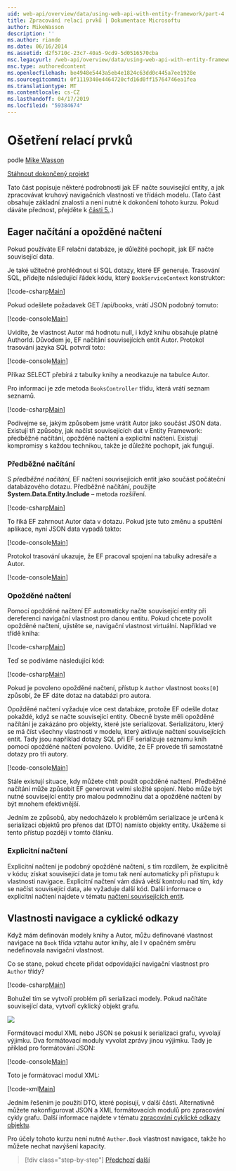 ```yaml
---
uid: web-api/overview/data/using-web-api-with-entity-framework/part-4
title: Zpracování relací prvků | Dokumentace Microsoftu
author: MikeWasson
description: ''
ms.author: riande
ms.date: 06/16/2014
ms.assetid: d2f5710c-23c7-40a5-9cd9-5d0516570cba
msc.legacyurl: /web-api/overview/data/using-web-api-with-entity-framework/part-4
msc.type: authoredcontent
ms.openlocfilehash: be4948e5443a5eb4e1824c63dd0c445a7ee1928e
ms.sourcegitcommit: 0f1119340e4464720cfd16d0ff15764746ea1fea
ms.translationtype: MT
ms.contentlocale: cs-CZ
ms.lasthandoff: 04/17/2019
ms.locfileid: "59384674"
---
```

# <a name="handling-entity-relations"></a>Ošetření relací prvků

podle [Mike Wasson](https://github.com/MikeWasson)

[Stáhnout dokončený projekt](https://github.com/MikeWasson/BookService)

Tato část popisuje některé podrobnosti jak EF načte související entity, a jak zpracovávat kruhový navigačních vlastností ve třídách modelu. (Tato část obsahuje základní znalosti a není nutné k dokončení tohoto kurzu. Pokud dáváte přednost, přejděte k [části 5.](part-5.md).)

## <a name="eager-loading-versus-lazy-loading"></a>Eager načítání a opožděné načtení

Pokud používáte EF relační databáze, je důležité pochopit, jak EF načte související data.

Je také užitečné prohlédnout si SQL dotazy, které EF generuje. Trasování SQL, přidejte následující řádek kódu, který `BookServiceContext` konstruktor:

[!code-csharp[Main](part-4/samples/sample1.cs)]

Pokud odešlete požadavek GET /api/books, vrátí JSON podobný tomuto:

[!code-console[Main](part-4/samples/sample2.cmd)]

Uvidíte, že vlastnost Autor má hodnotu null, i když knihu obsahuje platné AuthorId. Důvodem je, EF načítání souvisejících entit Autor. Protokol trasování jazyka SQL potvrdí toto:

[!code-console[Main](part-4/samples/sample3.sql)]

Příkaz SELECT přebírá z tabulky knihy a neodkazuje na tabulce Autor.

Pro informaci je zde metoda `BooksController` třídu, která vrátí seznam seznamů.

[!code-csharp[Main](part-4/samples/sample4.cs)]

Podívejme se, jakým způsobem jsme vrátit Autor jako součást JSON data. Existují tři způsoby, jak načíst souvisejících dat v Entity Framework: předběžné načítání, opožděné načtení a explicitní načtení. Existují kompromisy s každou technikou, takže je důležité pochopit, jak fungují.

### <a name="eager-loading"></a>Předběžné načítání

S *předběžné načítání*, EF načtení souvisejících entit jako součást počáteční databázového dotazu. Předběžné načítání, použijte **System.Data.Entity.Include** – metoda rozšíření.

[!code-csharp[Main](part-4/samples/sample5.cs)]

To říká EF zahrnout Autor data v dotazu. Pokud jste tuto změnu a spuštění aplikace, nyní JSON data vypadá takto:

[!code-console[Main](part-4/samples/sample6.cmd)]

Protokol trasování ukazuje, že EF pracoval spojení na tabulky adresáře a Autor.

[!code-console[Main](part-4/samples/sample7.cmd)]

### <a name="lazy-loading"></a>Opožděné načtení

Pomocí opožděné načtení EF automaticky načte související entity při dereferenci navigační vlastnost pro danou entitu. Pokud chcete povolit opožděné načtení, ujistěte se, navigační vlastnost virtuální. Například ve třídě kniha:

[!code-csharp[Main](part-4/samples/sample8.cs?highlight=6)]

Teď se podíváme následující kód:

[!code-csharp[Main](part-4/samples/sample9.cs)]

Pokud je povoleno opožděné načtení, přístup k `Author` vlastnost `books[0]` způsobí, že EF dáte dotaz na databázi pro autora.

Opožděné načtení vyžaduje více cest databáze, protože EF odešle dotaz pokaždé, když se načte související entity. Obecně byste měli opožděné načítání je zakázáno pro objekty, které jste serializovat. Serializátoru, který se má číst všechny vlastnosti v modelu, který aktivuje načtení souvisejících entit. Tady jsou například dotazy SQL při EF serializuje seznamu knih pomocí opožděné načtení povoleno. Uvidíte, že EF provede tři samostatné dotazy pro tři autory.

[!code-console[Main](part-4/samples/sample10.sql)]

Stále existují situace, kdy můžete chtít použít opožděné načtení. Předběžné načítání může způsobit EF generovat velmi složité spojení. Nebo může být nutné související entity pro malou podmnožinu dat a opožděné načtení by být mnohem efektivnější.

Jedním ze způsobů, aby nedocházelo k problémům serializace je určená k serializaci objektů pro přenos dat (DTO) namísto objekty entity. Ukážeme si tento přístup později v tomto článku.

### <a name="explicit-loading"></a>Explicitní načtení

Explicitní načtení je podobný opožděné načtení, s tím rozdílem, že explicitně v kódu; získat související data je tomu tak není automaticky při přístupu k vlastnosti navigace. Explicitní načtení vám dává větší kontrolu nad tím, kdy se načíst související data, ale vyžaduje další kód. Další informace o explicitní načtení najdete v tématu [načtení souvisejících entit](https://msdn.microsoft.com/data/jj574232#explicit).

## <a name="navigation-properties-and-circular-references"></a>Vlastnosti navigace a cyklické odkazy

Když mám definován modely knihy a Autor, můžu definované vlastnost navigace na `Book` třída vztahu autor knihy, ale I v opačném směru nedefinovala navigační vlastnost.

Co se stane, pokud chcete přidat odpovídající navigační vlastnost pro `Author` třídy?

[!code-csharp[Main](part-4/samples/sample11.cs?highlight=7)]

Bohužel tím se vytvoří problém při serializaci modely. Pokud načítáte související data, vytvoří cyklický objekt grafu.

![](part-4/_static/image1.png)

Formátovací modul XML nebo JSON se pokusí k serializaci grafu, vyvolají výjimku. Dva formátovací moduly vyvolat zprávy jinou výjimku. Tady je příklad pro formátování JSON:

[!code-console[Main](part-4/samples/sample12.cmd)]

Toto je formátovací modul XML:

[!code-xml[Main](part-4/samples/sample13.xml)]

Jedním řešením je použití DTO, které popisují, v další části. Alternativně můžete nakonfigurovat JSON a XML formátovacích modulů pro zpracování cykly grafu. Další informace najdete v tématu [zpracování cyklické odkazy objektu](../../formats-and-model-binding/json-and-xml-serialization.md#handling_circular_object_references).

Pro účely tohoto kurzu není nutné `Author.Book` vlastnost navigace, takže ho můžete nechat navýšení kapacity.

> [!div class="step-by-step"]
> [Předchozí](part-3.md)
> [další](part-5.md)
